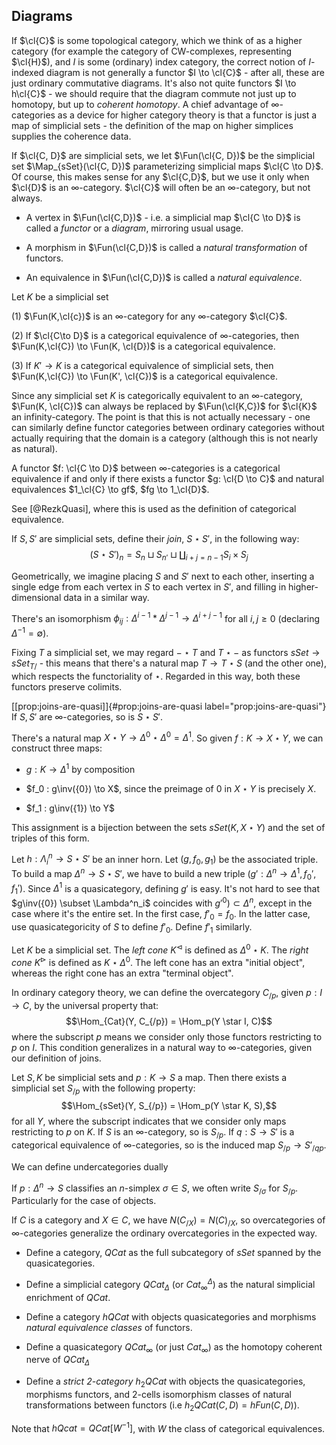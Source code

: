 Diagrams
--------

If $\cl{C}$ is some topological category, which we think of as a higher
category (for example the category of CW-complexes, representing
$\cl{H}$), and $I$ is some (ordinary) index category, the correct notion
of $I$-indexed diagram is not generally a functor $I \to \cl{C}$ - after
all, these are just ordinary commutative diagrams. It's also not quite
functors $I \to h\cl{C}$ - we should require that the diagram commute
not just up to homotopy, but up to *coherent homotopy*. A chief
advantage of $\infty$-categories as a device for higher category theory
is that a functor is just a map of simplicial sets - the definition of
the map on higher simplices supplies the coherence data.

If $\cl{C, D}$ are simplicial sets, we let $\Fun(\cl{C, D})$ be the
simplicial set $\Map_{sSet}(\cl{C, D})$ parameterizing simplicial maps
$\cl{C \to D}$. Of course, this makes sense for any $\cl{C,D}$, but we
use it only when $\cl{D}$ is an $\infty$-category. $\cl{C}$ will often
be an $\infty$-category, but not always.

-   A vertex in $\Fun(\cl{C,D})$ - i.e. a simplicial map $\cl{C \to D}$
    is called a *functor* or a *diagram*, mirroring usual usage.

-   A morphism in $\Fun(\cl{C,D})$ is called a *natural transformation*
    of functors.

-   An equivalence in $\Fun(\cl{C,D})$ is called a *natural
    equivalence*.

Let $K$ be a simplicial set

(1) $\Fun(K,\cl{c})$ is an $\infty$-category for any $\infty$-category
    $\cl{C}$.

(2) If $\cl{C\to D}$ is a categorical equivalence of
    $\infty$-categories, then $\Fun(K,\cl{C}) \to \Fun(K, \cl{D})$ is a
    categorical equivalence.

(3) If ${K'\to K}$ is a categorical equivalence of simplicial sets, then
    $\Fun(K,\cl{C}) \to \Fun(K', \cl{C})$ is a categorical equivalence.

Since any simplicial set $K$ is categorically equivalent to an
$\infty$-category, $\Fun(K, \cl{C})$ can always be replaced by
$\Fun(\cl{K,C})$ for $\cl{K}$ an infinity-category. The point is that
this is not actually necessary - one can similarly define functor
categories between ordinary categories without actually requiring that
the domain is a category (although this is not nearly as natural).

A functor $f: \cl{C \to D}$ between $\infty$-categories is a categorical
equivalence if and only if there exists a functor $g: \cl{D \to C}$ and
natural equivalences $1_\cl{C} \to gf$, $fg \to 1_\cl{D}$.

See [@RezkQuasi], where this is used as the definition of categorical
equivalence.

If $S, S'$ are simplicial sets, define their *join*, $S \star S'$, in
the following way:
$$(S \star S')_n = S_n \sqcup S_{n'} \sqcup \coprod_{i+j=n-1} S_i \times S_j$$

Geometrically, we imagine placing $S$ and $S'$ next to each other,
inserting a single edge from each vertex in $S$ to each vertex in $S'$,
and filling in higher-dimensional data in a similar way.

There's an isomorphism
$\phi_{ij}:\Delta^{i-1} \ast \Delta^{j-1} \to \Delta^{i+j-1}$ for all
$i,j\geq 0$ (declaring $\Delta^{-1} = \emptyset$).

Fixing $T$ a simplicial set, we may regard $- \star T$ and $T \star -$
as functors $sSet \to sSet_{T/}$ - this means that there's a natural map
$T \to T \star S$ (and the other one), which respects the functoriality
of $\star$. Regarded in this way, both these functors preserve colimits.

[\[prop:joins-are-quasi\]]{#prop:joins-are-quasi
label="prop:joins-are-quasi"} If $S, S'$ are $\infty$-categories, so is
$S \star S'$.

There's a natural map
$X \star Y \to \Delta^0 \star \Delta^0 = \Delta^1$. So given
$f: K \to X \star Y$, we can construct three maps:

-   $g: K \to \Delta^1$ by composition

-   $f_0 : g\inv({0}) \to X$, since the preimage of ${0}$ in $X \star Y$
    is precisely $X$.

-   $f_1 : g\inv({1}) \to Y$

This assignment is a bijection between the sets $sSet(K,X\star Y)$ and
the set of triples of this form.

Let $h: \Lambda^n_i \to S \star S'$ be an inner horn. Let
$(g, f_0, g_1)$ be the associated triple. To build a map
$\Delta^n \to S \star S'$, we have to build a new triple
$(g': \Delta^n \to \Delta^1, f_0', f_1')$. Since $\Delta^1$ is a
quasicategory, defining $g'$ is easy. It's not hard to see that
$g\inv({0}) \subset \Lambda^n_i$ coincides with
$g'^{0}) \subset \Delta^n$, except in the case where it's the entire
set. In the first case, $f'_0 = f_0$. In the latter case, use
quasicategoricity of $S$ to define $f'_0$. Define $f'_1$ similarly.

Let $K$ be a simplicial set. The *left cone* $K^\triangleleft$ is
defined as $\Delta^0 \star K$. The *right cone* $K^\triangleright$ is
defined as $K \star \Delta^0$. The left cone has an extra "initial
object", whereas the right cone has an extra "terminal object".

In ordinary category theory, we can define the overcategory $C_{/p}$,
given $p: I \to C$, by the universal property that:
$$\Hom_{Cat}(Y, C_{/p}) = \Hom_p(Y \star I, C)$$ where the subscript $p$
means we consider only those functors restricting to $p$ on $I$. This
condition generalizes in a natural way to $\infty$-categories, given our
definition of joins.

Let $S, K$ be simplicial sets and $p:K \to S$ a map. Then there exists a
simplicial set $S_{/p}$ with the following property:
$$\Hom_{sSet}(Y, S_{/p}) = \Hom_p(Y \star K, S),$$ for all $Y$, where
the subscript indicates that we consider only maps restricting to $p$ on
$K$. If $S$ is an $\infty$-category, so is $S_{/p}$. If $q: S \to S'$ is
a categorical equivalence of $\infty$-categories, so is the induced map
$S_{/p} \to S'_{/qp}$.

We can define undercategories dually

If $p: \Delta^n \to S$ classifies an $n$-simplex $\sigma \in S$, we
often write $S_{/\sigma}$ for $S_{/p}$. Particularly for the case of
objects.

If $C$ is a category and $X \in C$, we have $N(C_{/X}) = N(C)_{/X}$, so
overcategories of $\infty$-categories generalize the ordinary
overcategories in the expected way.

-   Define a category, $QCat$ as the full subcategory of $sSet$ spanned
    by the quasicategories.

-   Define a simplicial category $QCat_\Delta$ (or $Cat_\infty^\Delta$)
    as the natural simplicial enrichment of $QCat$.

-   Define a category $hQCat$ with objects quasicategories and morphisms
    *natural equivalence classes* of functors.

-   Define a quasicategory $QCat_\infty$ (or just $Cat_\infty$) as the
    homotopy coherent nerve of $QCat_\Delta$

-   Define a *strict 2-category* $h_2QCat$ with objects the
    quasicategories, morphisms functors, and $2$-cells isomorphism
    classes of natural transformations between functors (i.e
    $h_2QCat(C,D) = hFun(C,D)$).

Note that $hQcat = QCat[W^{-1}]$, with $W$ the class of categorical
equivalences.
